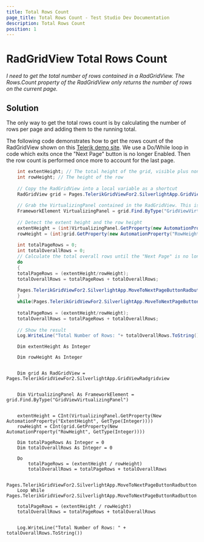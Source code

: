 ```yaml
---
title: Total Rows Count
page_title: Total Rows Count - Test Studio Dev Documentation
description: Total Rows Count
position: 1
---
```

# RadGridView Total Rows Count

*I need to get the total number of rows contained in a RadGridView. The Rows.Count property of the RadGridView only returns the number of rows on the current page.*

## Solution

The only way to get the total rows count is by calculating the number of rows per page and adding them to the running total.

The following code demonstrates how to get the rows count of the RadGridView shown on this <a href="http://demos.telerik.com/silverlight/#GridView/PagingLargeData" target="_blank">Telerik demo site</a>. We use a Do/While loop in code which exits once the "Next Page" button is no longer Enabled. Then the row count is performed once more to account for the last page.

````C#
    int extentHeight; // The total height of the grid, visible plus non-visible
    int rowHeight; // The height of the row
    
    // Copy the RadGridView into a local variable as a shortcut
    RadGridView grid = Pages.TelerikGridViewFor2.SilverlightApp.GridViewRadgridview;
    
    // Grab the VirtualizingPanel contained in the RadGridView. This is used to control the viewable portion of the grid.
    FrameworkElement VirtualizingPanel = grid.Find.ByType("GridViewVirtualizingPanel");
    
    // Detect the extent height and the row height
    extentHeight = (int)VirtualizingPanel.GetProperty(new AutomationProperty("ExtentHeight", typeof(int)));
    rowHeight = (int)grid.GetProperty(new AutomationProperty("RowHeight", typeof(int)));
    
    int totalPageRows = 0;    
    int totalOverallRows = 0;
    // Calculate the total overall rows until the "Next Page" is no longer Enabled 
    do
    {
    totalPageRows = (extentHeight/rowHeight);
    totalOverallRows = totalPageRows + totalOverallRows;
        
    Pages.TelerikGridViewFor2.SilverlightApp.MoveToNextPageButtonRadbutton.User.Click(ArtOfTest.WebAii.Core.MouseClickType.LeftClick);
    }
    while(Pages.TelerikGridViewFor2.SilverlightApp.MoveToNextPageButtonRadbutton.IsEnabled);
    
    totalPageRows = (extentHeight/rowHeight);
    totalOverallRows = totalPageRows + totalOverallRows;
    
    // Show the result
    Log.WriteLine("Total Number of Rows: "+ totalOverallRows.ToString());
````
````VB
    Dim extentHeight As Integer

    Dim rowHeight As Integer


    Dim grid As RadGridView = Pages.TelerikGridViewFor2.SilverlightApp.GridViewRadgridview
    

    Dim VirtualizingPanel As FrameworkElement = grid.Find.ByType("GridViewVirtualizingPanel")
    

    extentHeight = CInt(VirtualizingPanel.GetProperty(New AutomationProperty("ExtentHeight", GetType(Integer))))
    rowHeight = CInt(grid.GetProperty(New AutomationProperty("RowHeight", GetType(Integer))))
    
    Dim totalPageRows As Integer = 0
    Dim totalOverallRows As Integer = 0
    
    Do
        totalPageRows = (extentHeight / rowHeight)
        totalOverallRows = totalPageRows + totalOverallRows
    
        Pages.TelerikGridViewFor2.SilverlightApp.MoveToNextPageButtonRadbutton.User.Click(ArtOfTest.WebAii.Core.MouseClickType.LeftClick)
    Loop While Pages.TelerikGridViewFor2.SilverlightApp.MoveToNextPageButtonRadbutton.IsEnabled
    
    totalPageRows = (extentHeight / rowHeight)
    totalOverallRows = totalPageRows + totalOverallRows
    

    Log.WriteLine("Total Number of Rows: " + totalOverallRows.ToString())
````
